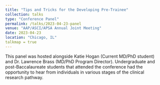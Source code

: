 ```yaml
---
title: "Tips and Tricks for the Developing Pre-Trainee"
collection: talks
type: "Conference Panel"
permalink: /talks/2023-04-23-panel
venue: "AAP/ASCI/APSA Annual Joint Meeting"
date: 2023-04-23
location: "Chicago, IL"
talkmap = true
---
```


This panel was hosted alongside Katie Hogan (Current MD/PhD student) and Dr. Lawrence Brass (MD/PhD Program Director). Undergraduate and post-Baccalaureate students that attended the conference had the opportunity to hear from individuals in various stages of the clinical research pathway.
